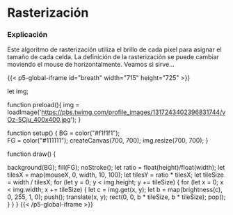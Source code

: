 # Rasterización

### Explicación
Este algoritmo de rasterización utiliza el brillo de cada pixel para asignar el tamaño de cada celda. La definición de la rasterización se puede cambiar moviendo el mouse de horizontalmente. Veamos si sirve...

{{< p5-global-iframe id="breath" width="715" height="725" >}}

let img;

function preload(){
  img = loadImage('https://pbs.twimg.com/profile_images/1317243402396831744/vOz-5Cju_400x400.jpg');
}

function setup() {
  BG = color("#f1f1f1");   
  FG = color("#111111");
  createCanvas(700, 700);
  img.resize(700, 700);
}

function draw() {

  background(BG);
  fill(FG);
  noStroke();
  let ratio = float(height)/float(width);
  let tilesX = map(mouseX, 0, width, 10, 100);
  let tilesY = ratio * tilesX;
  let tileSize = width / tilesX;
  for (let y = 0; y < img.height; y += tileSize) {
    for (let x = 0; x < img.width; x += tileSize) {
      let c = img.get(x, y);
      let b = map(brightness(c), 0, 255, 1, 0);
      push();
      translate(x, y);
      rect(0, 0, b * tileSize, b * tileSize);
      pop();
    }
  }
}
{{< /p5-global-iframe >}}


